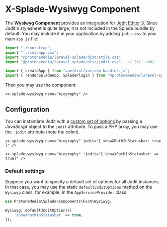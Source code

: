 # X-Splade-Wysiwyg Component

The **Wysiwyg Component** provides an integration for [Jodit Editor 3](https://xdsoft.net/jodit/). Since Jodit's stylesheet is quite large, it is not included in the Splade bundle by default. You may include it in your application by adding `jodit.css` to your main `app.js` file:

```js
import "./bootstrap";
import "../css/app.css";
import "@protonemedia/laravel-splade/dist/style.css";
import "@protonemedia/laravel-splade/dist/jodit.css";  // [tl! add]

import { createApp } from "vue/dist/vue.esm-bundler.js";
import { renderSpladeApp, SpladePlugin } from "@protonemedia/laravel-splade";
```

Then you may use the component:

```blade
<x-splade-wysiwyg name="biography" />
```

## Configuration

You can instantiate Jodit with a [custom set of options](https://xdsoft.net/jodit/docs/classes/config.Config.html) by passing a *JavaScript* object to the `jodit` attribute. To pass a PHP array, you may use the `:jodit` attribute (note the colon).

```blade
<x-splade-wysiwyg name="biography" jodit="{ showXPathInStatusbar: true }" />

<x-splade-wysiwyg name="biography" :jodit="['showXPathInStatusbar' => true]" />
```

### Default settings

Suppose you want to specify a default set of options for all Jodit instances. In that case, you may use the static `defaultJoditOptions` method on the `Wysiwyg` class, for example, in the `AppServiceProvider` class:

```php
use ProtoneMedia\Splade\Components\Form\Wysiwyg;

Wysiwyg::defaultJoditOptions([
    'showXPathInStatusbar' => true,
]);
```
